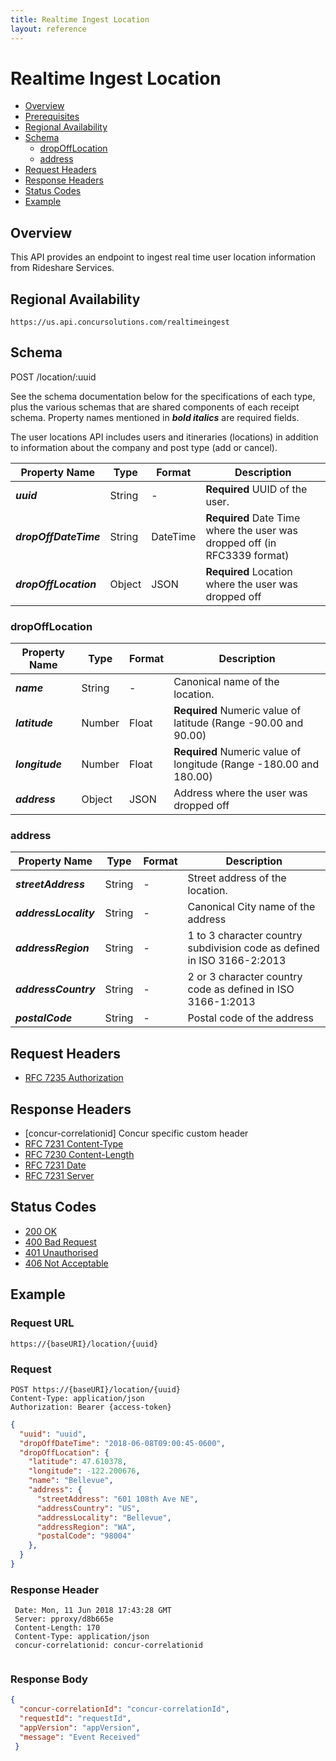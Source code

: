 ```yaml
---
title: Realtime Ingest Location
layout: reference
---
```


# Realtime Ingest Location

* [Overview](#overview)
* [Prerequisites](#prerequisites)
* [Regional Availability](#regionalAvailability)
* [Schema](#schema)
  * [dropOffLocation](#dropOffLocation)
  * [address](#address)
* [Request Headers](#requestHeaders)
* [Response Headers](#responseHeaders)
* [Status Codes](#statusCodes)
* [Example](#example)

## Overview

This API provides an endpoint to ingest real time user location information from Rideshare Services. 

## Regional Availability

```
https://us.api.concursolutions.com/realtimeingest
```

## Schema

POST /location/:uuid

See the schema documentation below for the specifications of each type, plus the various schemas that are shared components of each receipt schema. Property names mentioned in __*bold italics*__ are required fields.

The user locations API includes users and itineraries (locations) in addition to information about the company and post type (add or cancel).

  | Property Name         | Type   | Format   | Description                                                               |
  | --------------------- | ------ | -------- | ------------------------------------------------------------------------- |
  | __*uuid*__            | String | -        | **Required** UUID of the user.                                            |
  | __*dropOffDateTime*__ | String | DateTime | **Required** Date Time where the user was dropped off (in RFC3339 format) |
  | __*dropOffLocation*__ | Object | JSON     | **Required** Location where the user was dropped off                      |

### dropOffLocation   
  | Property Name   | Type   | Format | Description                                                        |
  | --------------- | ------ | ------ | ------------------------------------------------------------------ |
  | __*name*__      | String | -      | Canonical name of the location.                                    |
  | __*latitude*__  | Number | Float  | **Required** Numeric value of latitude (Range -90.00 and 90.00)    |
  | __*longitude*__ | Number | Float  | **Required** Numeric value of longitude (Range -180.00 and 180.00) |
  | __*address*__   | Object | JSON   | Address where the user was dropped off                             |

  ### address
  | Property Name         | Type   | Format | Description                                                             |
  | --------------------- | ------ | ------ | ----------------------------------------------------------------------- |
  | __*streetAddress*__   | String | -      | Street address of the location.                                         |
  | __*addressLocality*__ | String | -      | Canonical City name of the address                                      |
  | __*addressRegion*__   | String | -      | 1 to 3 character country subdivision code as defined in ISO 3166-2:2013 |
  | __*addressCountry*__  | String | -      | 2 or 3 character country code as defined in ISO 3166-1:2013             |
  | __*postalCode*__      | String | -      | Postal code of the address                                              |


## Request Headers

* [RFC 7235 Authorization](https://tools.ietf.org/html/rfc7235#section-4.2)

## Response Headers

* [concur-correlationid] Concur specific custom header
* [RFC 7231 Content-Type](https://tools.ietf.org/html/rfc7231#section-3.1.1.5)
* [RFC 7230 Content-Length](https://tools.ietf.org/html/rfc7230#section-3.3.2)
* [RFC 7231 Date](https://tools.ietf.org/html/rfc7231#section-7.1.1.2)
* [RFC 7231 Server](https://tools.ietf.org/html/rfc7231#section-7.4.2)

## Status Codes

* [200 OK](https://tools.ietf.org/html/rfc7231#section-6.3.1)
* [400 Bad Request](https://tools.ietf.org/html/rfc7231#section-6.5.1)
* [401 Unauthorised](https://tools.ietf.org/html/rfc7235#section-3.1)
* [406 Not Acceptable](https://tools.ietf.org/html/rfc7231#section-6.5.6)


## Example

### Request URL
```
https://{baseURI}/location/{uuid}
```

### Request
```
POST https://{baseURI}/location/{uuid}
Content-Type: application/json
Authorization: Bearer {access-token}
```
```json
{
  "uuid": "uuid",
  "dropOffDateTime": "2018-06-08T09:00:45-0600",
  "dropOffLocation": {
    "latitude": 47.610378,
    "longitude": -122.200676,
    "name": "Bellevue",
    "address": {
      "streetAddress": "601 108th Ave NE",
      "addressCountry": "US",
      "addressLocality": "Bellevue",
      "addressRegion": "WA",
      "postalCode": "98004"
    },
  }
}
```

### Response Header
```                          
 Date: Mon, 11 Jun 2018 17:43:28 GMT
 Server: pproxy/d8b665e
 Content-Length: 170     
 Content-Type: application/json
 concur-correlationid: concur-correlationid
                                                 
```

### Response Body
```json
{ 
  "concur-correlationId": "concur-correlationId",
  "requestId": "requestId",  
  "appVersion": "appVersion",                    
  "message": "Event Received"                          
 }                       
```
